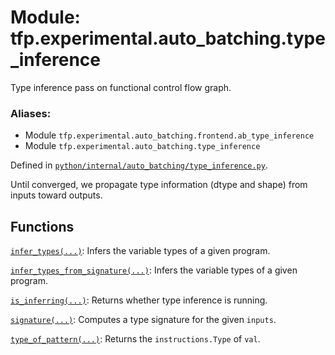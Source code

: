 <div itemscope itemtype="http://developers.google.com/ReferenceObject">
<meta itemprop="name" content="tfp.experimental.auto_batching.type_inference" />
<meta itemprop="path" content="Stable" />
</div>

# Module: tfp.experimental.auto_batching.type_inference

Type inference pass on functional control flow graph.

### Aliases:

* Module `tfp.experimental.auto_batching.frontend.ab_type_inference`
* Module `tfp.experimental.auto_batching.type_inference`



Defined in [`python/internal/auto_batching/type_inference.py`](https://github.com/tensorflow/probability/tree/master/tensorflow_probability/python/internal/auto_batching/type_inference.py).

<!-- Placeholder for "Used in" -->

Until converged, we propagate type information (dtype and shape) from inputs
toward outputs.

## Functions

[`infer_types(...)`](../../../tfp/experimental/auto_batching/type_inference/infer_types.md): Infers the variable types of a given program.

[`infer_types_from_signature(...)`](../../../tfp/experimental/auto_batching/type_inference/infer_types_from_signature.md): Infers the variable types of a given program.

[`is_inferring(...)`](../../../tfp/experimental/auto_batching/type_inference/is_inferring.md): Returns whether type inference is running.

[`signature(...)`](../../../tfp/experimental/auto_batching/type_inference/signature.md): Computes a type signature for the given `inputs`.

[`type_of_pattern(...)`](../../../tfp/experimental/auto_batching/type_inference/type_of_pattern.md): Returns the `instructions.Type` of `val`.


